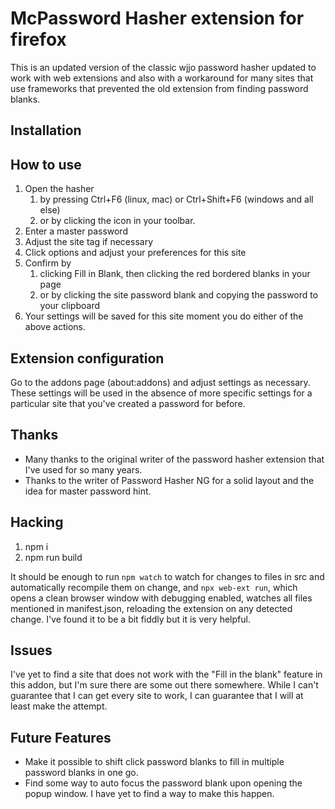 # McPassword Hasher extension for firefox

This is an updated version of the classic wjjo password hasher updated to work with web extensions and also with a workaround for many sites that use frameworks that prevented the old extension from finding password blanks.

## Installation

## How to use
1. Open the hasher
   1. by pressing Ctrl+F6 (linux, mac) or Ctrl+Shift+F6 (windows and all else)
   1. or by clicking the icon in your toolbar.
1. Enter a master password
1. Adjust the site tag if necessary
1. Click options and adjust your preferences for this site
1. Confirm by
   1. clicking Fill in Blank, then clicking the red bordered blanks in your page
   1. or by clicking the site password blank and copying the password to your clipboard
1. Your settings will be saved for this site moment you do either of the above actions.

## Extension configuration
Go to the addons page (about:addons) and adjust settings as necessary.  These settings will be used in the absence of more specific settings for a particular site that you've created a password for before.

## Thanks
* Many thanks to the original writer of the password hasher extension that I've used for so many years.
* Thanks to the writer of Password Hasher NG for a solid layout and the idea for master password hint.

## Hacking
1. npm i
1. npm run build

It should be enough to run `npm watch` to watch for changes to files in src and automatically recompile them on change, and `npx web-ext run`, which opens a clean browser window with debugging enabled, watches all files mentioned in manifest.json, reloading the extension on any detected change.  I've found it to be a bit fiddly but it is very helpful.

## Issues
I've yet to find a site that does not work with the "Fill in the blank" feature in this addon, but I'm sure there are some out there somewhere.  While I can't guarantee that I can get every site to work, I can guarantee that I will at least make the attempt.

## Future Features
* Make it possible to shift click password blanks to fill in multiple password blanks in one go.
* Find some way to auto focus the password blank upon opening the popup window.  I have yet to find a way to make this happen.
